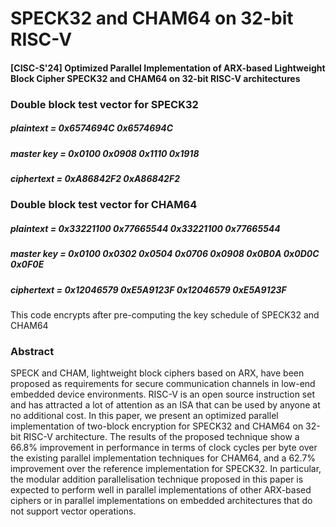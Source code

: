 # SPECK32 and CHAM64 on 32-bit RISC-V

#### [CISC-S'24] Optimized Parallel Implementation of ARX-based Lightweight Block Cipher SPECK32 and CHAM64 on 32-bit RISC-V architectures

### Double block test vector for SPECK32
##### plaintext   = 0x6574694C 0x6574694C
##### master key  = 0x0100 0x0908 0x1110 0x1918
##### ciphertext  = 0xA86842F2 0xA86842F2

### Double block test vector for CHAM64
##### plaintext   = 0x33221100 0x77665544 0x33221100 0x77665544
##### master key  = 0x0100 0x0302 0x0504 0x0706 0x0908 0x0B0A 0x0D0C 0x0F0E
##### ciphertext  = 0x12046579 0xE5A9123F 0x12046579 0xE5A9123F


This code encrypts after pre-computing the key schedule of SPECK32 and CHAM64


### Abstract
SPECK and CHAM, lightweight block ciphers based on ARX, have been proposed as requirements for secure communication channels in low-end embedded device environments. RISC-V is an open source instruction set and has attracted a lot of attention as an ISA that can be used by anyone at no additional cost. In this paper, we present an optimized parallel implementation of two-block encryption for SPECK32 and CHAM64 on 32-bit RISC-V architecture. The results of the proposed technique show a 66.8% improvement in performance in terms of clock cycles per byte over the existing parallel implementation techniques for CHAM64, and a 62.7% improvement over the reference implementation for SPECK32. In particular, the modular addition parallelisation technique proposed in this paper is expected to perform well in parallel implementations of other ARX-based ciphers or in parallel implementations on embedded architectures that do not support vector operations.

